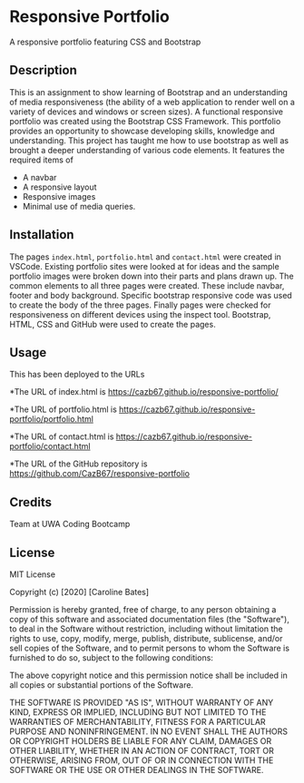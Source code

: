 
# Responsive Portfolio
A responsive portfolio featuring CSS and Bootstrap

## Description
This is an assignment to show learning of Bootstrap and an understanding of media responsiveness (the ability of a web application to render well on a variety of devices and windows or screen sizes). A functional responsive portfolio was created using the Bootstrap CSS Framework. This portfolio provides an opportunity to showcase developing skills, knowledge and understanding. This project has taught me how to use bootstrap as well as brought a deeper understanding of various code elements. It features the required items of
* A navbar 
* A responsive layout
* Responsive images
* Minimal use of media queries.

## Installation
The pages `index.html`, `portfolio.html` and `contact.html` were created in VSCode. Existing portfolio sites were looked at for ideas and the sample portfolio images were broken down into their parts and plans drawn up. The common elements to all three pages were created. These include navbar, footer and body background. Specific bootstrap responsive code was used to create the body of the three pages. Finally pages were checked for responsiveness on different devices using the inspect tool. Bootstrap, HTML, CSS and GitHub were used to create the pages.


## Usage
This has been deployed to the URLs 

*The URL of index.html is https://cazb67.github.io/responsive-portfolio/

*The URL of portfolio.html is https://cazb67.github.io/responsive-portfolio/portfolio.html

*The URL of contact.html is  https://cazb67.github.io/responsive-portfolio/contact.html

*The URL of the GitHub repository is https://github.com/CazB67/responsive-portfolio


## Credits
Team at UWA Coding Bootcamp

## License
MIT License

Copyright (c) [2020] [Caroline Bates]

Permission is hereby granted, free of charge, to any person obtaining a copy
of this software and associated documentation files (the "Software"), to deal
in the Software without restriction, including without limitation the rights
to use, copy, modify, merge, publish, distribute, sublicense, and/or sell
copies of the Software, and to permit persons to whom the Software is
furnished to do so, subject to the following conditions:

The above copyright notice and this permission notice shall be included in all
copies or substantial portions of the Software.

THE SOFTWARE IS PROVIDED "AS IS", WITHOUT WARRANTY OF ANY KIND, EXPRESS OR
IMPLIED, INCLUDING BUT NOT LIMITED TO THE WARRANTIES OF MERCHANTABILITY,
FITNESS FOR A PARTICULAR PURPOSE AND NONINFRINGEMENT. IN NO EVENT SHALL THE
AUTHORS OR COPYRIGHT HOLDERS BE LIABLE FOR ANY CLAIM, DAMAGES OR OTHER
LIABILITY, WHETHER IN AN ACTION OF CONTRACT, TORT OR OTHERWISE, ARISING FROM,
OUT OF OR IN CONNECTION WITH THE SOFTWARE OR THE USE OR OTHER DEALINGS IN THE
SOFTWARE.